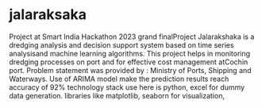 # jalaraksaka 
Project at Smart India Hackathon 2023 grand finalProject 
Jalarakshaka is a dredging analysis and decision support system based on time series analysisand machine learning algorithms. This project helps in monitoring dredging processes on port and for effective cost management atCochin port. Problem statement was provided by : Ministry of Ports, Shipping and Waterways. Use of ARIMA model make the prediction results reach accuracy of 92% 
technology stack use here is python, excel for dummy data generation. libraries like matplotlib, seaborn for visualization,  
